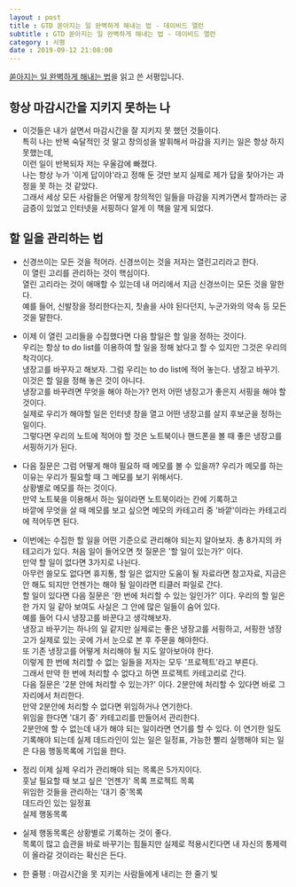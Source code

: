 ```yaml
---
layout : post
title : GTD 쏟아지는 일 완벽하게 해내는 법 - 데이비드 앨런
subtitle : GTD 쏟아지는 일 완벽하게 해내는 법 - 데이비드 앨런
category : 서평
date : 2019-09-12 21:08:00
---
```


[쏟아지는 일 완벽하게 해내는 법](https://book.naver.com/bookdb/book_detail.nhn?bid=10786832)을 읽고 쓴 서평입니다.  




## 항상 마감시간을 지키지 못하는 나


- 이것들은 내가 살면서 마감시간을 잘 지키지 못 했던 것들이다.  
특히 나는 반복 숙달적인 것 말고 창의성을 발휘해서 마감을 지키는 일은 항상 하지 못했는데,   
이런 일이 반복되자 저는 우울감에 빠졌다.  
나는 항상 누가 '이게 답이야'라고 정해 둔 것만 보지 실제로 제가 답을 찾아가는 과정을 못 하는 것 같았다.  
그래서 세상 모든 사람들은 어떻게 창의적인 일들을 마감을 지켜가면서 할까라는 궁금증이 있었고 인터넷을 서핑하다 알게 이 책을 알게 되었다.

## 할 일을 관리하는 법


 - 신경쓰이는 모든 것을 적어라.
 신경쓰이는 것을 저자는 열린고리라고 한다.   
 이 열린 고리를 관리하는 것이 핵심이다.  
 열린 고리라는 것이 애매할 수 있는데 내 머리에서 지금 신경쓰이는 모든 것을 말한다.  
 예를 들어, 신발장을 정리한다는지, 칫솔을 사야 된다던지, 누군가와의 약속 등 모든 것을 말한다.  

 - 이제 이 열린 고리들을 수집했다면 다음 할일은 할 일을 정하는 것이다.  
 우리는 항상 to do list를 이용하여 할 일을 정해 놨다고 할 수 있지만 그것은 우리의 착각이다.  
 냉장고를 바꾸자고 해보자. 그럼 우리는 to do list에 적어 놓는다. 냉장고 바꾸기.  
 이것은 할 일을 정해 놓은 것이 아니다.    
 냉장고를 바꾸려면 무엇을 해야 하는가? 먼저 어떤 냉장고가 좋은지 서핑을 해야 할 것이다.  
 실제로 우리가 해야할 일은 인터넷 창을 열고 어떤 냉장고를 살지 후보군을 정하는 일이다.  
 그렇다면 우리의 노트에 적어야 할 것은 노트북이나 핸드폰을 볼 때 좋은 냉장고를 서핑하기가 된다.  

 - 다음 질문은 그럼 어떻게 해야 필요하 때 메모를 볼 수 있을까?
 우리가 메모를 하는 이유는 우리가 필요할 때 그 메모를 보기 위해서다.  
 상황별로 메모를 하는 것이다.   
 만약 노트북을 이용해서 하는 일이라면 노트북이라는 칸에 기록하고   
 바깥에 무엇을 살 때 메모를 보고 싶으면 메모의 카테고리 중 '바깥'이라는 카테고리에 적어두면 된다.  

 - 이번에는 수집한 할 일을 어떤 기준으로 관리해야 되는지 알아보자.
 총 8가지의 카테고리가 있다.
 처음 일이 들어오면 첫 질문은 '할 일이 있는가?' 이다.  
 만약 할 일이 없다면 3가지로 나뉜다.  
 아무런 쓸모도 없다면 휴지통, 할 일은 없지만 도움이 될 자료라면 참고자료, 지금은 안 해도 되지만 언젠가는 해야 될 일이라면 티클러 파일로 간다.  
 할 일이 있다면 다음 질문은 '한 번에 처리할 수 있는 일인가?' 이다.
 우리의 할 일은 한 가지 일 같아 보여도 사실은 그 안에 많은 일들이 숨어 있다.  
 예를 들어 다시 냉장고를 바꾼다고 생각해보자.  
 냉장고 바꾸기는 하나의 일 같지만 실제로는 좋은 냉장고를 서핑하고, 서핑한 냉장고가 실제로 있는 곳에 가서 눈으로 본 후 주문을 해야한다.  
 또 기존 냉장고를 어떻게 처리해야 될 지도 알아보아야 한다.  
 이렇게 한 번에 처리할 수 없는 일들을 저자는 모두 '프로젝트'라고 부른다.  
 그래서 만약 한 번에 처리할 수 없다고 하면 프로젝트 카테고리로 간다.   
 다음 질문은 '2분 안에 처리할 수 있는가?' 이다.
 2분안에 처리할 수 있다면 바로 그자리에서 처리한다.  
 만약 2분안에 처리할 수 없다면 위임하거나 연기한다.  
 위임을 한다면 '대기 중' 카테고리를 만들어서 관리한다.    
 2분안에 할 수 없는데 내가 해야 되는 일이라면 연기를 할 수 있다.
 이 연기한 일도 기록해야 되는데 실제 데드라인이 있는 일은 일정표, 가능한 빨리 실행해야 되는 일은 다음 행동목록에 기입을 한다.  

 - 정리
 이제 실제 우리가 관리해야 되는 목록은 5가지이다.  
 훗날 필요할 때 보고 싶은 '언젠가' 목록
 프로젝트 목록  
 위임한 것들을 관리하는 '대기 중'목록  
 데드라인 있는 일정표  
 실제 행동목록  

 - 실제 행동목록은 상황별로 기록하는 것이 좋다.  
 목록이 많고 습관을 바로 바꾸기는 힘들지만 실제로 적용시킨다면 내 자신의 통제력이 올라갈 것이라는 확신은 든다.  

 - 한 줄평 : 마감시간을 못 지키는 사람들에게 내리는 한 줄기 빛
